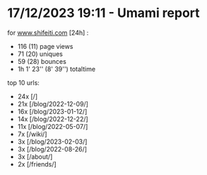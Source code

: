 # 17/12/2023 19:11 - Umami report
for www.shifeiti.com [24h] :

 - 116 (11) page views
 - 71 (20) uniques
 - 59 (28) bounces
 - 1h 1' 23'' (8' 39'') totaltime


top 10 urls:
 - 24x [/]
 - 21x [/blog/2022-12-09/]
 - 16x [/blog/2023-01-12/]
 - 14x [/blog/2022-12-22/]
 - 11x [/blog/2022-05-07/]
 - 7x [/wiki/]
 - 3x [/blog/2023-02-03/]
 - 3x [/blog/2022-08-26/]
 - 3x [/about/]
 - 2x [/friends/]


